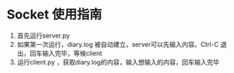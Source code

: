 # Socket 使用指南

1. 首先运行server.py
2. 如果第一次运行，diary.log 被自动建立，server可以先输入内容。Ctrl-C 退出，回车输入完毕，等候client
3. 运行client.py ，获取diary.log的内容，输入想输入的内容，回车输入完毕
